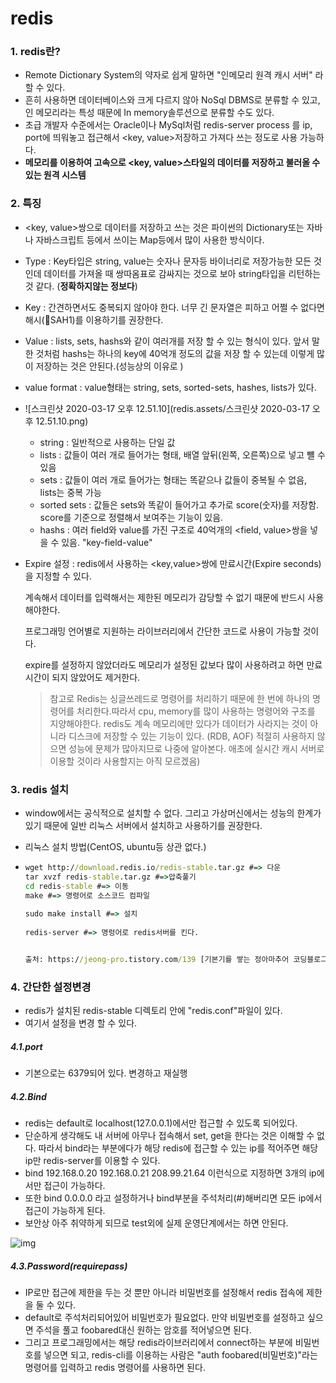 # redis

### 1. redis란?

- Remote Dictionary System의 약자로 쉽게 말하면 "인메모리 원격 캐시 서버" 라 할 수 있다.
- 흔히 사용하면 데이터베이스와 크게 다르지 않아 NoSql DBMS로 분류할 수 있고, 인 메모리라는 특성 때문에 In memory솔루션으로 분류할 수도 있다.
- 초급 개발자 수준에서는 Oracle이나 MySql처럼 redis-server process 를 ip, port에 띄워놓고 접근해서 <key, value>저장하고 가져다 쓰는 정도로 사용 가능하다.
- **메모리를 이용하여 고속으로 <key, value>스타일의 데이터를 저장하고 불러올 수 있는 원격 시스템**

### 2. 특징

- <key, value>쌍으로 데이터를 저장하고 쓰는 것은 파이썬의 Dictionary또는 자바나 자바스크립트 등에서 쓰이는 Map등에서 많이 사용한 방식이다.

- Type : Key타입은 string, value는 숫자나 문자등 바이너리로 저장가능한 모든 것인데 데이터를 가져올 때 쌍따옴표로 감싸지는 것으로 보아 string타입을 리턴하는 것 같다. (**정확하지않는 정보다**)

- Key  : 간견하면서도 중복되지 않아야 한다. 너무 긴 문자열은 피하고 어쩔 수 없다면 해시(SAH1)를 이용하기를 권장한다. 

- Value : lists, sets, hashs와 같이 여러개를 저장 할 수 있는 형식이 있다. 앞서 말한 것처럼 hashs는 하나의 key에 40억개 정도의 값을 저장 할 수 있는데 이렇게 많이 저장하는 것은 안된다.(성능상의 이유로 )

- value format :  value형태는 string, sets, sorted-sets, hashes, lists가 있다.

- ![스크린샷 2020-03-17 오후 12.51.10](redis.assets/스크린샷 2020-03-17 오후 12.51.10.png)

  - string : 일반적으로 사용하는 단일 값
  - lists : 값들이 여러 개로 들어가는 형태, 배열 앞뒤(왼쪽, 오른쪽)으로 넣고 뺼 수 있음
  - sets : 값들이 여러 개로 들어가는 형태는 똑같으나 값들이 중복될 수 없음, lists는 중복 가능
  - sorted sets : 값들은 sets와 똑같이 들어가고 추가로 score(숫자)를 저장함. score를 기준으로 정렬해서 보여주는 기능이 있음.
  - hashs : 여러 field와 value를 가진 구조로 40억개의 <field, value>쌍을 넣을 수 있음. "key-field-value"

- Expire 설정 : redis에서 사용하는 <key,value>쌍에 만료시간(Expire seconds)을 지정할 수 있다.

  계속해서 데이터를 입력해서는 제한된 메모리가 감당할 수 없기 때문에 반드시 사용해야한다.

  프로그래밍 언어별로 지원하는 라이브러리에서 간단한 코드로 사용이 가능할 것이다.

  expire를 설정하지 않았더라도 메모리가 설정된 값보다 많이 사용하려고 하면 만료 시간이 되지 않았어도 제거한다.

  > 참고로 Redis는 싱글쓰레드로 명령어를 처리하기 때문에 한 번에 하나의 명령어를 처리한다.따라서 cpu, memory를 많이 사용하는 명령어와 구조를 지양해야한다. redis도 계속 메모리에만 있다가 데이터가 사라지는 것이 아니라 디스크에 저장할 수 있는 기능이 있다. (RDB, AOF) 적절히 사용하지 않으면 성능에 문제가 많아지므로 나중에 알아본다. 애초에 실시간 캐시 서버로 이용할 것이라 사용할지는 아직 모르겠음)

  

### 3. redis 설치

- window에서는 공식적으로 설치할 수 없다. 그리고 가상머신에서는 성능의 한계가 있기 때문에 일반 리눅스 서버에서 설치하고 사용하기를 권장한다.

- 리눅스 설치 방법(CentOS, ubuntu등 상관 없다.)

- ```cmd
  wget http://download.redis.io/redis-stable.tar.gz #=> 다운
  tar xvzf redis-stable.tar.gz #=>압축풀기
  cd redis-stable #=> 이동
  make #=> 명령어로 소스코드 컴파일
   
  sudo make install #=> 설치
   
  redis-server #=> 명렁어로 redis서버를 킨다.
  
  
  출처: https://jeong-pro.tistory.com/139 [기본기를 쌓는 정아마추어 코딩블로그]
  ```



### 4. 간단한 설정변경

- redis가 설치된 redis-stable 디렉토리 안에 "redis.conf"파일이 있다.
- 여기서 설정을 변경 할 수 있다. 

##### 4.1.port

- 기본으로는 6379되어 있다. 변경하고 재실행

##### 4.2.Bind

- redis는 default로 localhost(127.0.0.1)에서만 접근할 수 있도록 되어있다.
- 단순하게 생각해도 내 서버에 아무나 접속해서 set, get을 한다는 것은 이해할 수 없다. 따라서 bind라는 부분에다가 해당 redis에 접근할 수 있는 ip를 적어주면 해당 ip만 redis-server를 이용할 수 있다.
- bind 192.168.0.20 192.168.0.21 208.99.21.64 이런식으로 지정하면 3개의 ip에서만 접근이 가능하다.
- 또한 bind 0.0.0.0 라고 설정하거나 bind부분을 주석처리(#)해버리면 모든 ip에서 접근이 가능하게 된다.
- 보안상 아주 취약하게 되므로 test외에 실제 운영단계에서는 하면 안된다.



![img](redis.assets/9979CB505AAC7E4326.png)

##### 4.3.Password(requirepass)

- IP로만 접근에 제한을 두는 것 뿐만 아니라 비밀번호를 설정해서 redis 접속에 제한을 둘 수 있다.
- default로 주석처리되어있어 비밀번호가 필요없다. 만약 비밀번호를 설정하고 싶으면 주석을 풀고 foobared대신 원하는 암호를 적어넣으면 된다.
- 그리고 프로그래밍에서는 해당 redis라이브러리에서 connect하는 부분에 비밀번호를 넣으면 되고, redis-cli를 이용하는 사람은 "auth foobared(비밀번호)"라는 명령어를 입력하고 redis 명령어를 사용하면 된다.



